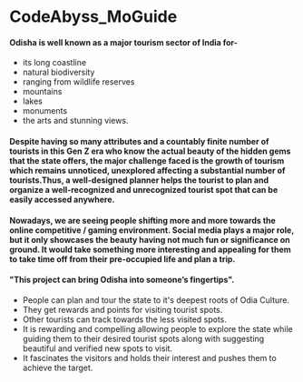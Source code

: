 # CodeAbyss_MoGuide
#### Odisha is well known as a major tourism sector of India for-
* its long coastline
* natural biodiversity
* ranging from wildlife reserves
* mountains
* lakes 
* monuments
* the arts and stunning views.  
#### Despite having so many attributes and a countably finite number of tourists in this Gen Z era who know the actual beauty of the hidden gems that the state offers, the major challenge faced is the growth of tourism which remains unnoticed, unexplored affecting a substantial number of tourists.Thus, a well-designed planner helps the tourist to plan and organize a well-recognized and unrecognized tourist spot that can be easily accessed anywhere. 
#### Nowadays, we are seeing people shifting more and more towards the online competitive / gaming environment. Social media plays a major role, but it only showcases the beauty having not much fun or significance on ground. It would take something more interesting and appealing for them to take time off from their pre-occupied life and plan a trip. 
#### "This project can bring Odisha into someone’s fingertips". 
* People can plan and tour the state to it's deepest roots of Odia Culture. 
* They get rewards and points for visiting tourist spots.
* Other tourists can track towards the less visited spots.
* It is rewarding and compelling allowing people to explore the state while guiding them to their desired tourist spots along with suggesting beautiful and verified new spots to visit.
* It fascinates the visitors and holds their interest and pushes them to achieve the target. 

